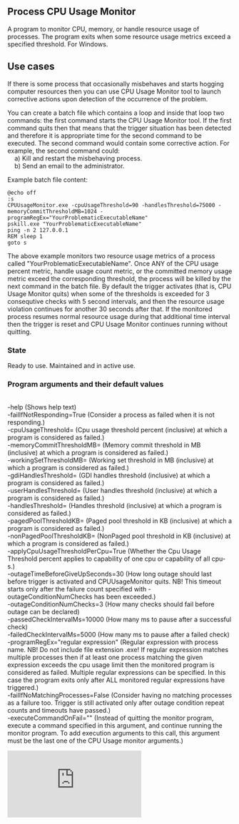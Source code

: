 ## Process CPU Usage Monitor
A program to monitor CPU, memory, or handle resource usage of processes. The program exits when some resource usage metrics exceed a specified threshold. For Windows.

## Use cases
If there is some process that occasionally misbehaves and starts hogging computer resources then you can use CPU Usage Monitor tool to launch corrective actions upon detection of the occurrence of the problem. 

You can create a batch file which contains a loop and inside that loop two commands: the first command starts the CPU Usage Monitor tool. If the first command quits then that means that the trigger situation has been detected and therefore it is appropriate time for the second command to be executed. The second command would contain some corrective action. For example, the second command could:
<br>&nbsp;&nbsp;&nbsp;&nbsp;a) Kill and restart the misbehaving process.
<br>&nbsp;&nbsp;&nbsp;&nbsp;b) Send an email to the administrator.

Example batch file content:

	@echo off
	:s
	CPUUsageMonitor.exe -cpuUsageThreshold=90 -handlesThreshold=75000 -memoryCommitThresholdMB=1024 -programRegEx="YourProblematicExecutableName"
	pskill.exe "YourProblematicExecutableName"
	ping -n 2 127.0.0.1
	REM sleep 1
	goto s

The above example monitors two resource usage metrics of a process called "YourProblematicExecutableName". Once ANY of the CPU usage percent metric, handle usage count metric, or the committed memory usage metric exceed the corresponding threshold, the process will be killed by the next command in the batch file. By default the trigger activates (that is, CPU Usage Monitor quits) when some of the thresholds is exceeded for 3 consequtive checks with 5 second intervals, and then the resource usage violation continues for another 30 seconds after that. If the monitored process resumes normal resource usage during that additional time interval then the trigger is reset and CPU Usage Monitor continues running without quitting.

### State
Ready to use. Maintained and in active use.

### Program arguments and their default values
<br>-help (Shows help text)
<br>-failIfNotResponding=True (Consider a process as failed when it is not responding.)
<br>-cpuUsageThreshold= (Cpu usage threshold percent (inclusive) at which a program is considered as failed.)
<br>-memoryCommitThresholdMB= (Memory commit threshold in MB (inclusive) at which a program is considered as failed.)
<br>-workingSetThresholdMB= (Working set threshold in MB (inclusive) at which a program is considered as failed.)
<br>-gdiHandlesThreshold= (GDI handles threshold (inclusive) at which a program is considered as failed.)
<br>-userHandlesThreshold= (User handles threshold (inclusive) at which a program is considered as failed.)
<br>-handlesThreshold= (Handles threshold (inclusive) at which a program is considered as failed.)
<br>-pagedPoolThresholdKB= (Paged pool threshold in KB (inclusive) at which a program is considered as failed.)
<br>-nonPagedPoolThresholdKB= (NonPaged pool threshold in KB (inclusive) at which a program is considered as failed.)
<br>-applyCpuUsageThresholdPerCpu=True (Whether the Cpu Usage Threshold percent applies to capability of one cpu or capability of all cpu-s.)
<br>-outageTimeBeforeGiveUpSeconds=30 (How long outage should last before trigger is activated and CPUUsageMonitor quits. NB! This timeout starts only after the failure count specified with -outageConditionNumChecks has been exceeded.)
<br>-outageConditionNumChecks=3 (How many checks should fail before outage can be declared)
<br>-passedCheckIntervalMs=10000 (How many ms to pause after a successful check)
<br>-failedCheckIntervalMs=5000 (How many ms to pause after a failed check)
<br>-programRegEx=\"regular expression\" (Regular expression with process name. NB! Do not include file extension .exe! If regular expression matches multiple processes then if at least one process matching the given expression exceeds the cpu usage limit then the monitored program is considered as failed. Multiple regular expressions can be specified. In this case the program exits only after ALL monitored regular expressions have triggered.)
<br>-failIfNoMatchingProcesses=False (Consider having no matching processes as a failure too. Trigger is still activated only after outage condition repeat counts and timeouts have passed.)
<br>-executeCommandOnFail="" (Instead of quitting the monitor program, execute a command specified in this argument, and continue running the monitor program. To add execution arguments to this call, this argument must be the last one of the CPU Usage monitor arguments.)


[![Analytics](https://ga-beacon.appspot.com/UA-351728-28/CPUUsageMonitor/README.md?pixel)](https://github.com/igrigorik/ga-beacon)    
